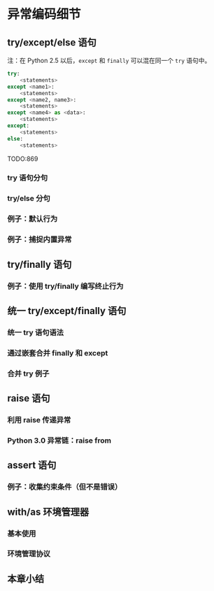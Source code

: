 # 异常编码细节

## try/except/else 语句

注：在 Python 2.5 以后，`except` 和 `finally` 可以混在同一个 `try` 语句中。

```Python
try:
    <statements>
except <name1>:
    <statements>
except <name2, name3>:
    <statements>
except <name4> as <data>:
    <statements>
except:
    <statements>
else:
    <statements>
```
TODO:869
### try 语句分句

### try/else 分句

### 例子：默认行为

### 例子：捕捉内置异常

## try/finally 语句

### 例子：使用 try/finally 编写终止行为

## 统一 try/except/finally 语句

### 统一 try 语句语法

### 通过嵌套合并 finally 和 except

### 合并 try 例子

## raise 语句

### 利用 raise 传递异常

### Python 3.0 异常链：raise from

## assert 语句

### 例子：收集约束条件（但不是错误）

## with/as 环境管理器

### 基本使用

### 环境管理协议

## 本章小结
